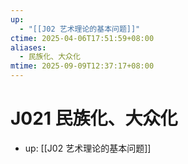 ```yaml
---
up:
  - "[[J02 艺术理论的基本问题]]"
ctime: 2025-04-06T17:51:59+08:00
aliases:
  - 民族化、大众化
mtime: 2025-09-09T12:37:17+08:00
---
```


# J021 民族化、大众化

- up: [[J02 艺术理论的基本问题]]

